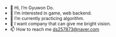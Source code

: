 - 👋 Hi, I’m Gyuwon Do.
- 👀 I’m interested in game, web backend.
- 🌱 I’m currently practicing algorithm.
- 💞️ I want company that can give me bright vision.
- 📫 How to reach me ds257873@naver.com

<!---
Uadj/Uadj is a ✨ special ✨ repository because its `README.md` (this file) appears on your GitHub profile.
You can click the Preview link to take a look at your changes.
--->
